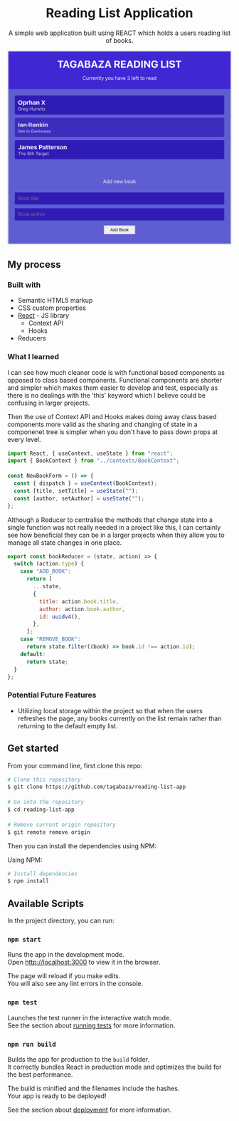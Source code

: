 <h1 align="center">
  Reading List Application
</h1>
<p align="center">  
A simple web application built using REACT which holds a users reading list of books. 
</p>
<div>
  <img src="./src/images/screenshot2.png"/>
</div>

## My process

### Built with

- Semantic HTML5 markup
- CSS custom properties
- [React](https://reactjs.org/) - JS library
  - Context API
  - Hooks
- Reducers

### What I learned

I can see how much cleaner code is with functional based components as opposed to class based components. Functional components are shorter and simpler which makes them easier to develop and test, especially as there is no dealings with the 'this' keyword which I believe could be confusing in larger projects.

Then the use of Context API and Hooks makes doing away class based components more valid as the sharing and changing of state in a componenet tree is simpler when you don't have to pass down props at every level.

```js
import React, { useContext, useState } from "react";
import { BookContext } from "../contexts/BookContext";

const NewBookForm = () => {
  const { dispatch } = useContext(BookContext);
  const [title, setTitle] = useState("");
  const [author, setAuthor] = useState("");
};
```

Although a Reducer to centralise the methods that change state into a single function was not really needed in a project like this, I can certainly see how beneficial they can be in a larger projects when they allow you to manage all state changes in one place.

```js
export const bookReducer = (state, action) => {
  switch (action.type) {
    case "ADD_BOOK":
      return [
        ...state,
        {
          title: action.book.title,
          author: action.book.author,
          id: uuidv4(),
        },
      ];
    case "REMOVE_BOOK":
      return state.filter((book) => book.id !== action.id);
    default:
      return state;
  }
};
```

### Potential Future Features

- Utilizing local storage within the project so that when the users refreshes the page, any books currently on the list remain rather than returning to the default empty list.

## Get started

From your command line, first clone this repo:

```bash
# Clone this repository
$ git clone https://github.com/tagabaza/reading-list-app

# Go into the repository
$ cd reading-list-app

# Remove current origin repository
$ git remote remove origin
```

Then you can install the dependencies using NPM:

Using NPM:

```bash
# Install dependencies
$ npm install
```

## Available Scripts

In the project directory, you can run:

### `npm start`

Runs the app in the development mode.\
Open [http://localhost:3000](http://localhost:3000) to view it in the browser.

The page will reload if you make edits.\
You will also see any lint errors in the console.

### `npm test`

Launches the test runner in the interactive watch mode.\
See the section about [running tests](https://facebook.github.io/create-react-app/docs/running-tests) for more information.

### `npm run build`

Builds the app for production to the `build` folder.\
It correctly bundles React in production mode and optimizes the build for the best performance.

The build is minified and the filenames include the hashes.\
Your app is ready to be deployed!

See the section about [deployment](https://facebook.github.io/create-react-app/docs/deployment) for more information.

```

```
